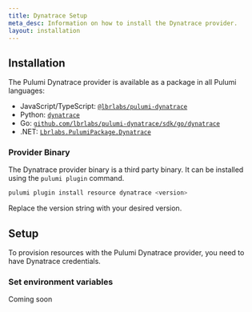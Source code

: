 ```yaml
---
title: Dynatrace Setup
meta_desc: Information on how to install the Dynatrace provider.
layout: installation
---
```


## Installation

The Pulumi Dynatrace provider is available as a package in all Pulumi languages:

* JavaScript/TypeScript: [`@lbrlabs/pulumi-dynatrace`](https://www.npmjs.com/package/@lbrlabs/pulumi-dynatrace)
* Python: [`dynatrace`](https://pypi.org/project/lbrlabs-pulumi-dynatrace/)
* Go: [`github.com/lbrlabs/pulumi-dynatrace/sdk/go/dynatrace`](https://pkg.go.dev/github.com/lbrlabs/pulumi-dynatrace/sdk)
* .NET: [`Lbrlabs.PulumiPackage.Dynatrace`](https://www.nuget.org/packages/Lbrlabs.PulumiPackage.Dynatrace)

### Provider Binary

The Dynatrace provider binary is a third party binary. It can be installed using the `pulumi plugin` command.

```bash
pulumi plugin install resource dynatrace <version>
```

Replace the version string with your desired version.

## Setup

To provision resources with the Pulumi Dynatrace provider, you need to have Dynatrace credentials. 

### Set environment variables

Coming soon
